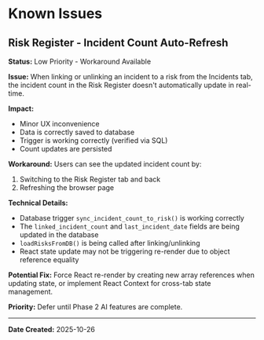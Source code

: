 # Known Issues

## Risk Register - Incident Count Auto-Refresh

**Status:** Low Priority - Workaround Available

**Issue:**
When linking or unlinking an incident to a risk from the Incidents tab, the incident count in the Risk Register doesn't automatically update in real-time.

**Impact:**
- Minor UX inconvenience
- Data is correctly saved to database
- Trigger is working correctly (verified via SQL)
- Count updates are persisted

**Workaround:**
Users can see the updated incident count by:
1. Switching to the Risk Register tab and back
2. Refreshing the browser page

**Technical Details:**
- Database trigger `sync_incident_count_to_risk()` is working correctly
- The `linked_incident_count` and `last_incident_date` fields are being updated in the database
- `loadRisksFromDB()` is being called after linking/unlinking
- React state update may not be triggering re-render due to object reference equality

**Potential Fix:**
Force React re-render by creating new array references when updating state, or implement React Context for cross-tab state management.

**Priority:**
Defer until Phase 2 AI features are complete.

---

**Date Created:** 2025-10-26
